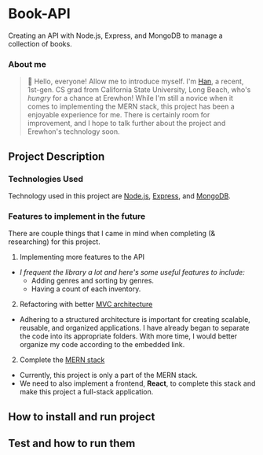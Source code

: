 # Book-API
Creating an API with Node.js, Express, and MongoDB to manage a collection of books. 

### About me
> 👋 Hello, everyone! Allow me to introduce myself. I'm [Han](https://www.linkedin.com/in/hmp36/), a recent, 1st-gen. CS grad from California State University, Long Beach, who's *hungry* for a chance at Erewhon! While I'm still a novice when it comes to implementing the MERN stack, this project has been a enjoyable experience for me. There is certainly room for improvement, and I hope to talk further about the project and Erewhon's technology soon.  

## Project Description 
### Technologies Used
Technology used in this project are [Node.js](https://nodejs.org/en/about), [Express](https://expressjs.com/), and [MongoDB](https://www.mongodb.com/). 

### Features to implement in the future
There are couple things that I came in mind when completing (& researching) for this project. 

1) Implementing more features to the API
- *I frequent the library a lot and here's some useful features to include:*
    - Adding genres and sorting by genres. 
    - Having a count of each inventory. 

2) Refactoring with better [MVC architecture](https://medium.com/@ansari028amaan/understanding-mvc-architecture-in-the-mern-stack-5cc083828298#:~:text=The%20MVC%20architecture%20provides%20a,a%20more%20efficient%20development%20process.)
- Adhering to a structured architecture is important for creating scalable, reusable, and organized applications. I have already began to separate the code into its appropriate folders. With more time, I would better organize my code according to the embedded link.

2) Complete the [MERN stack](https://www.mongodb.com/mern-stack)
- Currently, this project is only a part of the MERN stack. 
- We need to also implement a frontend, **React**, to complete this stack and make this project a full-stack application. 


## How to install and run project


## Test and how to run them

